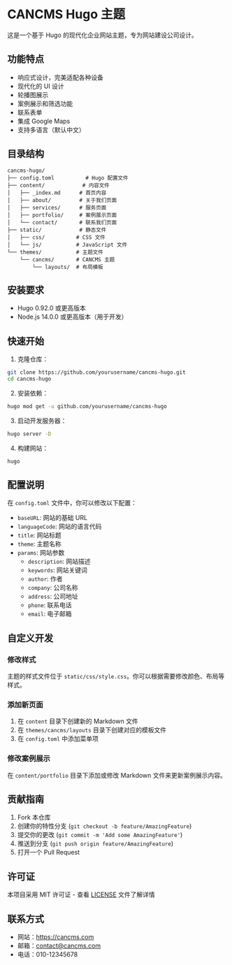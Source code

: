 # CANCMS Hugo 主题

这是一个基于 Hugo 的现代化企业网站主题，专为网站建设公司设计。

## 功能特点

- 响应式设计，完美适配各种设备
- 现代化的 UI 设计
- 轮播图展示
- 案例展示和筛选功能
- 联系表单
- 集成 Google Maps
- 支持多语言（默认中文）

## 目录结构

```
cancms-hugo/
├── config.toml          # Hugo 配置文件
├── content/            # 内容文件
│   ├── _index.md      # 首页内容
│   ├── about/         # 关于我们页面
│   ├── services/      # 服务页面
│   ├── portfolio/     # 案例展示页面
│   └── contact/       # 联系我们页面
├── static/            # 静态文件
│   ├── css/          # CSS 文件
│   └── js/           # JavaScript 文件
└── themes/           # 主题文件
    └── cancms/       # CANCMS 主题
        └── layouts/  # 布局模板
```

## 安装要求

- Hugo 0.92.0 或更高版本
- Node.js 14.0.0 或更高版本（用于开发）

## 快速开始

1. 克隆仓库：

```bash
git clone https://github.com/yourusername/cancms-hugo.git
cd cancms-hugo
```

2. 安装依赖：

```bash
hugo mod get -u github.com/yourusername/cancms-hugo
```

3. 启动开发服务器：

```bash
hugo server -D
```

4. 构建网站：

```bash
hugo
```

## 配置说明

在 `config.toml` 文件中，你可以修改以下配置：

- `baseURL`: 网站的基础 URL
- `languageCode`: 网站的语言代码
- `title`: 网站标题
- `theme`: 主题名称
- `params`: 网站参数
  - `description`: 网站描述
  - `keywords`: 网站关键词
  - `author`: 作者
  - `company`: 公司名称
  - `address`: 公司地址
  - `phone`: 联系电话
  - `email`: 电子邮箱

## 自定义开发

### 修改样式

主题的样式文件位于 `static/css/style.css`。你可以根据需要修改颜色、布局等样式。

### 添加新页面

1. 在 `content` 目录下创建新的 Markdown 文件
2. 在 `themes/cancms/layouts` 目录下创建对应的模板文件
3. 在 `config.toml` 中添加菜单项

### 修改案例展示

在 `content/portfolio` 目录下添加或修改 Markdown 文件来更新案例展示内容。

## 贡献指南

1. Fork 本仓库
2. 创建你的特性分支 (`git checkout -b feature/AmazingFeature`)
3. 提交你的更改 (`git commit -m 'Add some AmazingFeature'`)
4. 推送到分支 (`git push origin feature/AmazingFeature`)
5. 打开一个 Pull Request

## 许可证

本项目采用 MIT 许可证 - 查看 [LICENSE](LICENSE) 文件了解详情

## 联系方式

- 网站：https://cancms.com
- 邮箱：contact@cancms.com
- 电话：010-12345678 